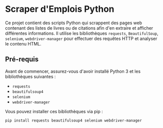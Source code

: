 # Scraper d'Emplois Python

Ce projet contient des scripts Python qui scrappent des pages web contenant des listes de livres ou de citations afin d'en extraire et afficher différentes informations. Il utilise les bibliothèques `requests`, `BeautifulSoup`, `selenium`, `webdriver-manager` pour effectuer des requêtes HTTP et analyser le contenu HTML.


## Pré-requis

Avant de commencer, assurez-vous d'avoir installé Python 3 et les bibliothèques suivantes :

- `requests`
- `beautifulsoup4`
- `selenium`
- `webdriver-manager`

Vous pouvez installer ces bibliothèques via pip :

```bash
pip install requests beautifulsoup4 selenium webdriver-manager
